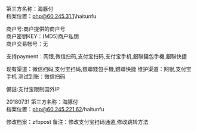 第三方名称：海豚付  
档案位置：php@60.245.31.1\haitunfu
 
商户号:商户提供的商户号  
商户密钥KEY：(MD5)商户私钥  
商户交易帐号：无  
 
支持payment：网银,微信扫码,支付宝扫码,支付宝手机,銀聯錢包手機,銀聯快捷
 
现有渠道：微信扫码,支付宝扫码,銀聯錢包手機,銀聯快捷
维护渠道：网银,支付宝手机
测试到账：微信扫码

備註:支付宝限制国外IP

20180731
第三方名称：海豚付  
档案位置：php@60.245.221.62/haitunfu

修改档案：zfbpost
备注：修改支付宝扫码通道,修改跳转方法